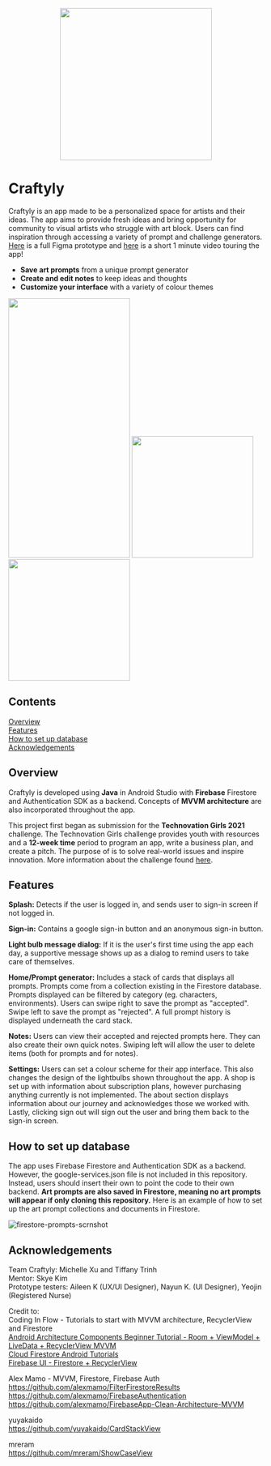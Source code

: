 <p align="center">
<img src='https://user-images.githubusercontent.com/96635277/159149311-8016f6ad-13ae-4f76-9758-62ed5c253610.png' width="300" height="300">
</p>

# Craftyly 

Craftyly is an app made to be a personalized space for artists and their ideas. The app aims to provide fresh ideas and bring opportunity for community to visual artists who struggle with art block. Users can find inspiration through accessing a variety of prompt and challenge generators. [Here](https://www.figma.com/proto/me5lQx8MGw3p8vHpCa56EM/Craftyly-Project?node-id=2-3&node-type=canvas&t=q18ZVkBnquqWuO58-1&scaling=scale-down&content-scaling=fixed&page-id=0%3A1&starting-point-node-id=2%3A3) is a full Figma prototype and 
[here](https://youtu.be/BBWoRHR6wrU) is a short 1 minute video touring the app!
* **Save art prompts** from a unique prompt generator
* **Create and edit notes** to keep ideas and thoughts
* **Customize your interface** with a variety of colour themes  

<img src="https://user-images.githubusercontent.com/96635277/159168502-89d97ce6-7d8a-476b-9019-7adc0a16972f.png" width="240" height="512" /> <img src="https://user-images.githubusercontent.com/96635277/159149422-b20dbf1c-7625-46b7-8f69-9b385461267e.png" width="240"/> <img src="https://user-images.githubusercontent.com/96635277/159149414-bb2a2c08-c7cd-445f-a5ee-d0091d133d96.png" width="240"/> 

## Contents
[Overview](#overview)  
[Features](#features)  
[How to set up database](#how-to-set-up-database)  
[Acknowledgements](#acknowledgements)  

## Overview
Craftyly is developed using **Java** in Android Studio with **Firebase** Firestore and Authentication SDK as a backend. Concepts of **MVVM architecture** are also incorporated throughout the app.

This project first began as submission for the **Technovation Girls 2021** challenge. The Technovation Girls challenge provides youth with resources and a **12-week time** period to program an app, write a business plan, and create a pitch. The purpose of is to solve real-world issues and inspire innovation.
More information about the challenge found [here](https://technovationchallenge.org/).

## Features
**Splash:**
Detects if the user is logged in, and sends user to sign-in screen if not logged in.

**Sign-in:**
Contains a google sign-in button and an anonymous sign-in button. 

**Light bulb message dialog:**
If it is the user's first time using the app each day, a supportive message shows up
 as a dialog to remind users to take care of themselves.

**Home/Prompt generator:**
Includes a stack of cards that displays all prompts. Prompts come from a collection existing in
 the Firestore database. Prompts displayed can be filtered by category (eg. characters, environments).
  Users can swipe right to save the prompt as "accepted". Swipe left to save the prompt as "rejected". 
  A full prompt history is displayed underneath the card stack.

**Notes:**
Users can view their accepted and rejected prompts here. They can also create their own quick notes. 
Swiping left will allow the user to delete items (both for prompts and for notes).

**Settings:**
Users can set a colour scheme for their app interface. This also changes 
the design of the lightbulbs shown throughout the app.
A shop is set up with information about subscription plans, however purchasing anything 
currently is not implemented.
The about section displays information about our journey and acknowledges those we worked with.
Lastly, clicking sign out will sign out the user and bring them back to the sign-in screen.

## How to set up database
The app uses Firebase Firestore and Authentication SDK as a backend. However, the google-services.json file is not included in this repository. Instead, users should insert their own to point the code to their own backend. 
**Art prompts are also saved in Firestore, meaning no art prompts will appear if only cloning this repository.**
Here is an example of how to set up the art prompt collections and documents in Firestore. 

![firestore-prompts-scrnshot](https://user-images.githubusercontent.com/96635277/159149080-abe4c372-0edf-46fa-92a4-7a608e9f168b.png)

## Acknowledgements
Team Craftyly: Michelle Xu and Tiffany Trinh  
Mentor: Skye Kim  
Prototype testers: Aileen K (UX/UI Designer), Nayun K. (UI Designer), Yeojin (Registered Nurse)  

Credit to:  
Coding In Flow - Tutorials to start with MVVM architecture, RecyclerView and Firestore  
[Android Architecture Components Beginner Tutorial - Room + ViewModel + LiveData + RecyclerView MVVM](https://www.youtube.com/playlist?list=PLrnPJCHvNZuDihTpkRs6SpZhqgBqPU118)  
[Cloud Firestore Android Tutorials](https://www.youtube.com/watch?v=vMnCU6KKHd4&list=PLrnPJCHvNZuDrSqu-dKdDi3Q6nM-VUyxD&ab_channel=CodinginFlow)  
[Firebase UI - Firestore + RecyclerView](https://www.youtube.com/watch?v=ub6mNHWGVHw&list=PLrnPJCHvNZuAXdWxOzsN5rgG2M4uJ8bH1&ab_channel=CodinginFlow)  

Alex Mamo - MVVM, Firestore, Firebase Auth  
https://github.com/alexmamo/FilterFirestoreResults  
https://github.com/alexmamo/FirebaseAuthentication  
https://github.com/alexmamo/FirebaseApp-Clean-Architecture-MVVM  

yuyakaido  
https://github.com/yuyakaido/CardStackView  

mreram  
https://github.com/mreram/ShowCaseView  
